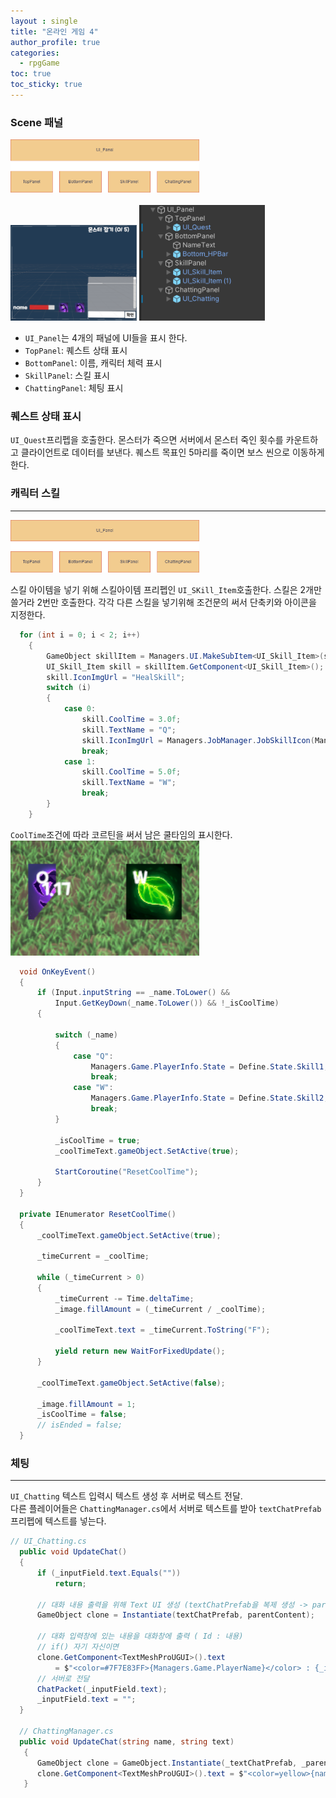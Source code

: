 ```yaml
---
layout : single
title: "온라인 게임 4"
author_profile: true
categories:
  - rpgGame
toc: true
toc_sticky: true
---
```


### Scene 패널
<img src="/assets/images/UI_Panel.png" width="60%" height="60%" title="UI_Panel" alt="UI_Panel"/> <br/>
<br/>
<img src="/assets/images/UI_PanelPrefab.png" width="40%" height="40%" title="UI_PanelPrefab" alt="UI_PanelPrefab"/> 
<img src="/assets/images/UI_PanelHierarchy.png" width="40%" height="40%" title="UI_PanelHierarchy" alt="UI_PanelPrefab"/> 
<br/>

* `UI_Panel`는 4개의 패널에 UI들을 표시 한다.  
* `TopPanel`: 퀘스트 상태 표시
* `BottomPanel`: 이름, 캐릭터 체력 표시
* `SkillPanel`: 스킬 표시
* `ChattingPanel`: 체팅 표시

### 퀘스트 상태 표시
`UI_Quest`프리펩을 호출한다. 몬스터가 죽으면 서버에서 몬스터 죽인 횟수를 카운트하고 클라이언트로 데이터를 보낸다. 퀘스트 목표인 5마리를 죽이면 보스 씬으로 이동하게 한다.

### 캐릭터 스킬
<hr/>
<img src="/assets/images/UI_Panel.png" width="60%" height="60%" title="UI_Panel" alt="UI_Panel"/> <br/>

스킬 아이템을 넣기 위해 스킬아이템 프리펩인 `UI_SKill_Item`호출한다. 스킬은 2개만 쓸거라 2번만 호출한다.
각각 다른 스킬을 넣기위해 조건문의 써서 단축키와 아이콘을 지정한다.
```cs
  for (int i = 0; i < 2; i++)
    {
        GameObject skillItem = Managers.UI.MakeSubItem<UI_Skill_Item>(skillPanel.transform).gameObject;
        UI_Skill_Item skill = skillItem.GetComponent<UI_Skill_Item>();
        skill.IconImgUrl = "HealSkill";
        switch (i)
        {
            case 0:
                skill.CoolTime = 3.0f;
                skill.TextName = "Q";
                skill.IconImgUrl = Managers.JobManager.JobSkillIcon(Managers.Game.PlayerJob);
                break;
            case 1:
                skill.CoolTime = 5.0f;
                skill.TextName = "W";
                break;
        }
    }
```
`CoolTime`조건에 따라 코르틴을 써서 남은 쿨타임의 표시한다.
<img src="/assets/images/Skill_Item.png" width="60%" height="60%" title="Skill_Item" alt="Skill_Item"/> <br/>

```cs
  void OnKeyEvent()
  {
      if (Input.inputString == _name.ToLower() &&
          Input.GetKeyDown(_name.ToLower()) && !_isCoolTime)
      {

          switch (_name)
          {
              case "Q":
                  Managers.Game.PlayerInfo.State = Define.State.Skill1;
                  break;
              case "W":
                  Managers.Game.PlayerInfo.State = Define.State.Skill2;
                  break;
          }
          
          _isCoolTime = true;
          _coolTimeText.gameObject.SetActive(true);
          
          StartCoroutine("ResetCoolTime");
      }
  }

  private IEnumerator ResetCoolTime()
  {
      _coolTimeText.gameObject.SetActive(true);
      
      _timeCurrent = _coolTime;

      while (_timeCurrent > 0)
      {
          _timeCurrent -= Time.deltaTime;
          _image.fillAmount = (_timeCurrent / _coolTime);

          _coolTimeText.text = _timeCurrent.ToString("F");
              
          yield return new WaitForFixedUpdate();
      }

      _coolTimeText.gameObject.SetActive(false);
      
      _image.fillAmount = 1;
      _isCoolTime = false;
      // isEnded = false;
  }
```
### 체팅
<hr/>

`UI_Chatting` 텍스트 입력시 텍스트 생성 후 서버로 텍스트 전달.   
다른 플레이어들은 `ChattingManager.cs`에서 서버로 텍스트를 받아 `textChatPrefab`프리펩에 텍스트를 넣는다.

``` cs
// UI_Chatting.cs 
  public void UpdateChat()
  {
      if (_inputField.text.Equals(""))
          return;

      // 대화 내용 출력을 위해 Text UI 생성 (textChatPrefab을 복제 생성 -> parentContent의 자식으로 배치)
      GameObject clone = Instantiate(textChatPrefab, parentContent);

      // 대화 입력창에 있는 내용을 대화창에 출력 ( Id : 내용)
      // if() 자기 자신이면 
      clone.GetComponent<TextMeshProUGUI>().text
          = $"<color=#7F7E83FF>{Managers.Game.PlayerName}</color> : {_inputField.text}";
      // 서버로 전달
      ChatPacket(_inputField.text);
      _inputField.text = "";
  }

  // ChattingManager.cs
  public void UpdateChat(string name, string text)
   {
      GameObject clone = GameObject.Instantiate(_textChatPrefab, _parentContent);
      clone.GetComponent<TextMeshProUGUI>().text = $"<color=yellow>{name}</color> : {text}";
   }
```



